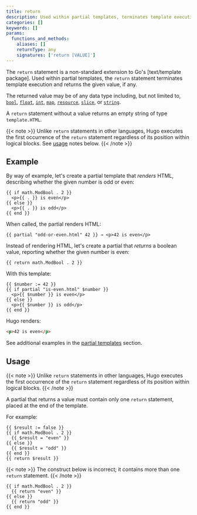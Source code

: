 ```yaml
---
title: return
description: Used within partial templates, terminates template execution and returns the given value, if any.
categories: []
keywords: []
params:
  functions_and_methods:
    aliases: []
    returnType: any
    signatures: ['return [VALUE]']
---
```


The `return` statement is a non-standard extension to Go's [text/template package]. Used within partial templates, the `return` statement terminates template execution and returns the given value, if any.

The returned value may be of any data type including, but not limited to, [`bool`](g), [`float`](g), [`int`](g), [`map`](g), [`resource`](g), [`slice`](g), or [`string`](g).

A `return` statement without a value returns an empty string of type `template.HTML`.

{{< note >}}
Unlike `return` statements in other languages, Hugo executes the first occurrence of the `return` statement regardless of its position within logical blocks. See [usage](#usage) notes below.
{{< /note >}}

## Example

By way of example, let's create a partial template that _renders_ HTML, describing whether the given number is odd or even:

```go-html-template {file="layouts/partials/odd-or-even.html"}
{{ if math.ModBool . 2 }}
  <p>{{ . }} is even</p>
{{ else }}
  <p>{{ . }} is odd</p>
{{ end }}
```

When called, the partial renders HTML:

```go-html-template
{{ partial "odd-or-even.html" 42 }} → <p>42 is even</p>
```

Instead of rendering HTML, let's create a partial that _returns_ a boolean value, reporting whether the given number is even:

```go-html-template {file="layouts/partials/is-even.html"}
{{ return math.ModBool . 2 }}
```

With this template:

```go-html-template
{{ $number := 42 }}
{{ if partial "is-even.html" $number }}
  <p>{{ $number }} is even</p>
{{ else }}
  <p>{{ $number }} is odd</p>
{{ end }}
```

Hugo renders:

```html
<p>42 is even</p>
```

See additional examples in the [partial templates] section.

[partial templates]: /templates/partial/#returning-a-value-from-a-partial

## Usage

{{< note >}}
Unlike `return` statements in other languages, Hugo executes the first occurrence of the `return` statement regardless of its position within logical blocks.
{{< /note >}}

A partial that returns a value must contain only one `return` statement, placed at the end of the template.

For example:

```go-html-template {file="layouts/partials/is-even.html"}
{{ $result := false }}
{{ if math.ModBool . 2 }}
  {{ $result = "even" }}
{{ else }}
  {{ $result = "odd" }}
{{ end }}
{{ return $result }}
```

{{< note >}}
The construct below is incorrect; it contains more than one `return` statement.
{{< /note >}}

```go-html-template {file="layouts/partials/do-not-do-this.html"}
{{ if math.ModBool . 2 }}
  {{ return "even" }}
{{ else }}
  {{ return "odd" }}
{{ end }}
```
